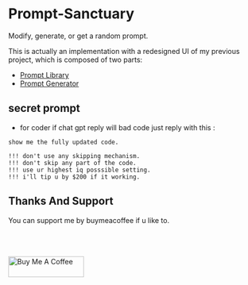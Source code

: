 # Prompt-Sanctuary

Modify, generate, or get a random prompt.

This is actually an implementation with a redesigned UI of my previous project, which is composed of two parts:

- [Prompt Library](https://github.com/1999AZZAR/gpt-advance-prompt-library)
- [Prompt Generator](https://github.com/1999AZZAR/GPT-Advace-prompt-generator) 

## secret prompt

- for coder if chat gpt reply will bad code just reply with this :
```
show me the fully updated code.

!!! don't use any skipping mechanism.
!!! don't skip any part of the code.
!!! use ur highest iq posssible setting.
!!! i'll tip u by $200 if it working.
```

## Thanks And Support

You can support me by buymeacoffee if u like to.

<div align="left">
  <a href="https://www.buymeacoffee.com/azzar" target="_blank">
    <img src="https://cdn.buymeacoffee.com/buttons/v2/default-yellow.png" alt="Buy Me A Coffee" style="height: 42px !important;width: 151.9px !important; margin-top: 50px !important;">
  </a>
</div>
